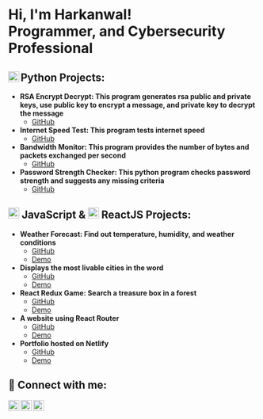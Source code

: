 <h1>Hi, I'm Harkanwal! <br/>Programmer, and Cybersecurity Professional</h1>

<h2><img align="left" alt="singh-harkanwal | Python" width="22px" src="https://cdn.jsdelivr.net/npm/simple-icons@3.13.0/icons/python.svg" />Python Projects:</h2>

- <b>RSA Encrypt Decrypt: This program generates rsa public and private keys, use public key to encrypt a message, and private key to decrypt the message</b>
  - [GitHub](https://github.com/singh-harkanwal/rsa-encrypt-decrypt)
- <b>Internet Speed Test: This program tests internet speed</b>
  - [GitHub](https://github.com/singh-harkanwal/internet-speed-test)
- <b>Bandwidth Monitor: This program provides the number of bytes and packets exchanged per second</b>
  - [GitHub](https://github.com/singh-harkanwal/bandwidth-monitor)
- <b>Password Strength Checker: This python program checks password strength and suggests any missing criteria</b>
  - [GitHub](https://github.com/singh-harkanwal/password-strength-checker)
   
<h2><img alt="singh-harkanwal | JavaScript" width="22px" src="https://cdn.jsdelivr.net/npm/simple-icons@3.13.0/icons/javascript.svg" /> JavaScript & 
  <img alt="singh-harkanwal | ReactJS" width="22px" src="https://cdn.jsdelivr.net/npm/simple-icons@3.13.0/icons/react.svg" /> ReactJS Projects:</h2>

- <b>Weather Forecast: Find out temperature, humidity, and weather conditions</b>
  - [GitHub](https://github.com/singh-harkanwal/weather-forecast)
  - [Demo](https://weather-forecast-hs.netlify.app/)
- <b>Displays the most livable cities in the word</b>
  - [GitHub](https://github.com/singh-harkanwal/the-most-livable-city)
  - [Demo](https://the-most-livable-city-hs.netlify.app/)
- <b>React Redux Game: Search a treasure box in a forest</b>
  - [GitHub](https://github.com/singh-harkanwal/react-redux-game)
  - [Demo](https://react-redux-game-hs.netlify.app/)
- <b>A website using React Router</b>
  - [GitHub](https://github.com/singh-harkanwal/city-pizza)
  - [Demo](https://city-pizza-hs.netlify.app/)
- <b>Portfolio hosted on Netlify</b>
  - [GitHub](https://github.com/singh-harkanwal/portfolio)
  - [Demo](https://singh-harkanwal.netlify.app/)

<h2> 🤳 Connect with me:</h2>

[<img align="left" alt="singh-harkanwal | LinkedIn" width="22px" src="https://cdn.jsdelivr.net/npm/simple-icons@3.13.0/icons/linkedin.svg" />][LinkedIn]
[<img align="left" alt="singh-harkanwal | Netlify" width="22px" src="https://cdn.jsdelivr.net/npm/simple-icons@3.13.0/icons/netlify.svg" />][Portfolio]
[<img align="left" alt="singh-harkanwal | Github" width="22px" src="https://cdn.jsdelivr.net/npm/simple-icons@3.13.0/icons/github.svg" />][Github]

[Linkedin]: https://www.linkedin.com/in/singh-harkanwal/
[Portfolio]: https://singh-harkanwal.netlify.app/
[GitHub]: https://github.com/singh-harkanwal/
